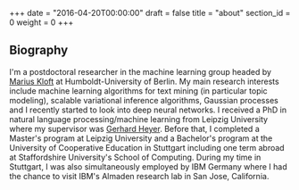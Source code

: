 +++
date = "2016-04-20T00:00:00"
draft = false
title = "about"
section_id = 0
weight = 0
+++

## Biography

I'm a postdoctoral researcher in the machine learning group headed by [Marius Kloft](https://www2.informatik.hu-berlin.de/~kloftmar/) at Humboldt-University of Berlin. My main research interests include machine learning algorithms for text mining (in particular topic modeling), scalable variational inference algorithms, Gaussian processes and I recently started to look into deep neural networks.
I received a PhD in natural language processing/machine learning from Leipzig University where my supervisor was [Gerhard Heyer](http://asv.informatik.uni-leipzig.de/en/staff/Gerhard_Heyer). Before that, I completed a Master's program at Leipzig University and a Bachelor's program at the University of Cooperative Education in Stuttgart including one term abroad at Staffordshire University's School of Computing. During my time in Stuttgart, I was also simultaneously employed by IBM Germany where I had the chance to visit IBM's Almaden research lab in San Jose, California.


